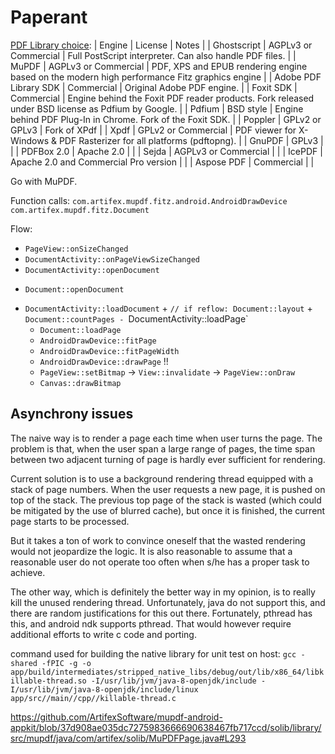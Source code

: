 Paperant
========

[PDF Library choice](https://hub.alfresco.com/t5/alfresco-content-services-blog/pdf-rendering-engine-performance-and-fidelity-comparison/ba-p/287618):
| Engine                  | License                                   | Notes |
| Ghostscript             | AGPLv3 or Commercial                      | Full PostScript interpreter. Can also handle PDF files. |
| MuPDF                   | AGPLv3 or Commercial                      | PDF, XPS and EPUB rendering engine based on the modern high performance Fitz graphics engine |
| Adobe PDF Library SDK   | Commercial                                | Original Adobe PDF engine. |
| Foxit SDK               | Commercial                                | Engine behind the Foxit PDF reader products. Fork released under BSD license as Pdfium by Google. |
| Pdfium                  | BSD style                                 | Engine behind PDF Plug-In in Chrome. Fork of the Foxit SDK. |
| Poppler                 | GPLv2 or GPLv3                            | Fork of XPdf |
| Xpdf                    | GPLv2 or Commercial                       | PDF viewer for X-Windows & PDF Rasterizer for all platforms (pdftopng). | 
| GnuPDF                  | GPLv3                                     | |
| PDFBox 2.0              | Apache 2.0                                | |
| Sejda                   | AGPLv3 or Commercial                      | |
| IcePDF                  | Apache 2.0 and Commercial Pro version     | |
| Aspose PDF              | Commercial                                | |

Go with MuPDF.

Function calls:
`com.artifex.mupdf.fitz.android.AndroidDrawDevice`
`com.artifex.mupdf.fitz.Document`

Flow:
- `PageView::onSizeChanged`
 - `DocumentActivity::onPageViewSizeChanged`
  - `DocumentActivity::openDocument`
   + `Document::openDocument`
   - `DocumentActivity::loadDocument`
    + `// if reflow: Document::layout`
    + `Document::countPages
    - `DocumentActivity::loadPage`
     + `Document::loadPage`
     + `AndroidDrawDevice::fitPage`
     + `AndroidDrawDevice::fitPageWidth`
     + `AndroidDrawDevice::drawPage` !!
     - `PageView::setBitmap` -> `View::invalidate` -> `PageView::onDraw`
      + `Canvas::drawBitmap`

## Asynchrony issues

The naive way is to render a page each time when user turns the page.
The problem is that, when the user span a large range of pages,
the time span between two adjacent turning of page is hardly ever sufficient
for rendering.

Current solution is to use a background rendering thread equipped with a stack of page numbers.
When the user requests a new page, it is pushed on top of the stack.
The previous top page of the stack is wasted (which could be mitigated by the use of blurred cache),
but once it is finished, the current page starts to be processed.

But it takes a ton of work to convince oneself that the wasted rendering would not jeopardize the logic.
It is also reasonable to assume that a reasonable user do not operate too often when s/he has a proper task to achieve.

The other way, which is definitely the better way in my opinion, is to really kill the unused rendering thread.
Unfortunately, java do not support this, and there are random justifications for this out there.
Fortunately, pthread has this, and android ndk supports pthread.
That would however require additional efforts to write c code and porting. 

command used for building the native library for unit test on host:
`gcc -shared -fPIC -g -o app/build/intermediates/stripped_native_libs/debug/out/lib/x86_64/libkillable-thread.so -I/usr/lib/jvm/java-8-openjdk/include -I/usr/lib/jvm/java-8-openjdk/include/linux app/src//main//cpp//killable-thread.c`

<https://github.com/ArtifexSoftware/mupdf-android-appkit/blob/37d908ae035dc7275983666690638467fb717ccd/solib/library/src/mupdf/java/com/artifex/solib/MuPDFPage.java#L293>
